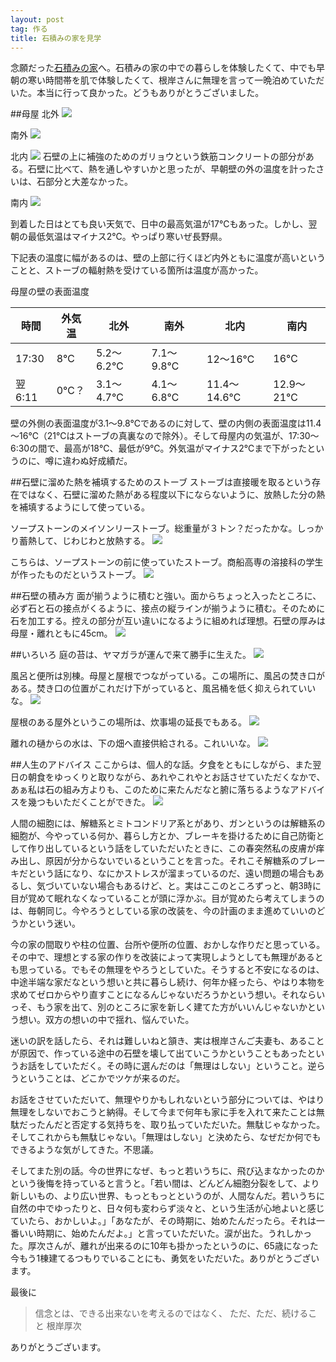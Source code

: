 ```yaml
---
layout: post
tag: 作る
title: 石積みの家を見学
---
```

念願だった[石積みの家](http://www1.marukotv.jp/~cozy28/)へ。石積みの家の中での暮らしを体験したくて、中でも早朝の寒い時間帯を肌で体験したくて、根岸さんに無理を言って一晩泊めていただいた。本当に行って良かった。どうもありがとうございました。

##母屋
北外
![](https://c2.staticflickr.com/4/3902/32644651674_0e27d465b3.jpg)

南外
![](https://c2.staticflickr.com/4/3836/32644652934_7e959c9509.jpg)

北内
![](https://c1.staticflickr.com/3/2830/33332324652_0975db73b5.jpg)
石壁の上に補強のためのガリョウという鉄筋コンクリートの部分がある。石壁に比べて、熱を通しやすいかと思ったが、早朝壁の外の温度を計ったさいは、石部分と大差なかった。

南内
![](https://c2.staticflickr.com/4/3838/32674220713_4f637b5ec0.jpg)

到着した日はとても良い天気で、日中の最高気温が17℃もあった。しかし、翌朝の最低気温はマイナス2℃。やっぱり寒いぜ長野県。

下記表の温度に幅があるのは、壁の上部に行くほど内外ともに温度が高いということと、ストーブの輻射熱を受けている箇所は温度が高かった。

母屋の壁の表面温度

時間|外気温|北外|南外|北内|南内
---|---|---|---|---|---
17:30|8℃|5.2～6.2℃|7.1～9.8℃|12～16℃|16℃
翌6:11|0℃？|3.1～4.7℃|4.1～6.8℃|11.4～14.6℃|12.9～21℃

壁の外側の表面温度が3.1～9.8℃であるのに対して、壁の内側の表面温度は11.4～16℃（21℃はストーブの真裏なので除外）。そして母屋内の気温が、17:30～6:30の間で、最高が18℃、最低が9℃。外気温がマイナス2℃まで下がったというのに、噂に違わぬ好成績だ。

##石壁に溜めた熱を補填するためのストーブ
ストーブは直接暖を取るという存在ではなく、石壁に溜めた熱がある程度以下にならないように、放熱した分の熱を補填するようにして使っている。

ソープストーンのメイソンリーストーブ。総重量が３トン？だったかな。しっかり蓄熱して、じわじわと放熱する。
![](https://c1.staticflickr.com/3/2860/33447160066_b42f68432f.jpg)

こちらは、ソープストーンの前に使っていたストーブ。商船高専の溶接科の学生が作ったものだというストーブ。
![](https://c2.staticflickr.com/4/3833/33488087295_5e030ee507.jpg)

##石壁の積み方
面が揃うように積むと強い。面からちょっと入ったところに、必ず石と石の接点がくるように、接点の縦ラインが揃うように積む。そのために石を加工する。控えの部分が互い違いになるように組めれば理想。石壁の厚みは母屋・離れともに45cm。
![](https://c2.staticflickr.com/4/3871/33104827830_c11e8839a2.jpg)

##いろいろ
庭の苔は、ヤマガラが運んで来て勝手に生えた。
![](https://c2.staticflickr.com/4/3801/33359882181_4dcab58c6f.jpg)

風呂と便所は別棟。母屋と屋根でつながっている。この場所に、風呂の焚き口がある。焚き口の位置がこれだけ下がっていると、風呂桶を低く抑えられていいな。
![](https://c2.staticflickr.com/4/3720/33447171126_349b7de588.jpg)

屋根のある屋外というこの場所は、炊事場の延長でもある。
![](https://c2.staticflickr.com/4/3682/33447174446_8eb0138f54.jpg)

離れの樋からの水は、下の畑へ直接供給される。これいいな。
![](https://c2.staticflickr.com/4/3740/32674239103_149de780ea.jpg)

##人生のアドバイス
ここからは、個人的な話。夕食をともにしながら、また翌日の朝食をゆっくりと取りながら、あれやこれやとお話させていただくなかで、あぁ私は石の組み方よりも、このために来たんだなと腑に落ちるようなアドバイスを幾つもいただくことができた。
![](https://c2.staticflickr.com/4/3694/32644655374_d7bbd3edf5.jpg)

人間の細胞には、解糖系とミトコンドリア系とがあり、ガンというのは解糖系の細胞が、今やっている何か、暮らし方とか、ブレーキを掛けるために自己防衛として作り出しているという話をしていただいたときに、この春突然私の皮膚が痒み出し、原因が分からないでいるということを言った。それこそ解糖系のブレーキだという話になり、なにかストレスが溜まっているのだ、遠い問題の場合もあるし、気づいていない場合もあるけど、と。実はここのところずっと、朝3時に目が覚めて眠れなくなっていることが頭に浮かぶ。目が覚めたら考えてしまうのは、毎朝同じ。今やろうとしている家の改装を、今の計画のまま進めていいのどうかという迷い。

今の家の間取りや柱の位置、台所や便所の位置、おかしな作りだと思っている。その中で、理想とする家の作りを改装によって実現しようとしても無理があるとも思っている。でもその無理をやろうとしていた。そうすると不安になるのは、中途半端な家だなという想いと共に暮らし続け、何年か経ったら、やはり本物を求めてゼロからやり直すことになるんじゃないだろうかという想い。それならいっそ、もう家を出て、別のところに家を新しく建てた方がいいんじゃないかという想い。双方の想いの中で揺れ、悩んでいた。

迷いの訳を話したら、それは難しいねと頷き、実は根岸さんご夫妻も、あることが原因で、作っている途中の石壁を壊して出ていこうかということもあったというお話をしていただく。その時に選んだのは「無理はしない」ということ。逆らうということは、どこかでツケが来るのだ。

お話をさせていただいて、無理やりかもしれないという部分については、やはり無理をしないでおこうと納得。そして今まで何年も家に手を入れて来たことは無駄だったんだと否定する気持ちを、取り払っていただいた。無駄じゃなかった。そしてこれからも無駄じゃない。「無理はしない」と決めたら、なぜだか何でもできるような気がしてきた。不思議。

そしてまた別の話。今の世界になぜ、もっと若いうちに、飛び込まなかったのかという後悔を持っていると言うと。「若い間は、どんどん細胞分裂をして、より新しいもの、より広い世界、もっともっとというのが、人間なんだ。若いうちに自然の中でゆったりと、日々何も変わらず淡々と、という生活が心地よいと感じていたら、おかしいよ。」「あなたが、その時期に、始めたんだったら。それは一番いい時期に、始めたんだよ。」と言っていただいた。涙が出た。うれしかった。厚次さんが、離れが出来るのに10年も掛かったというのに、65歳になった今もう1棟建てるつもりでいることにも、勇気をいただいた。ありがとうございます。

最後に
> 信念とは、できる出来ないを考えるのではなく、
> ただ、ただ、続けること
> 根岸厚次

ありがとうございます。
